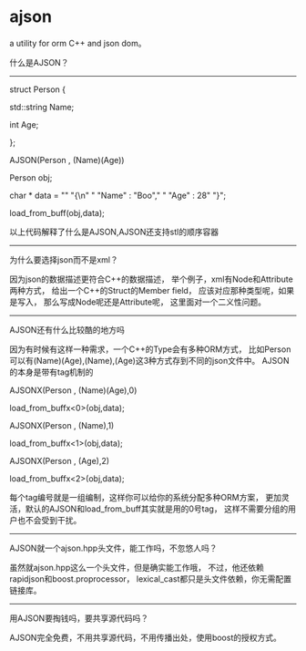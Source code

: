 ajson
=====

a utility for orm C++ and json dom。

什么是AJSON？

------------------------------------------------------------------

struct Person
{

  std::string  Name;
  
  int          Age;
  
};


AJSON(Person , (Name)(Age))

Person obj;


char * data = ""
"{\n"
"	\"Name\" : \"Boo\","
"	\"Age\" : 28"
"}";

load_from_buff(obj,data);

以上代码解释了什么是AJSON,AJSON还支持stl的顺序容器

--------------------------------------------------------

为什么要选择json而不是xml？

因为json的数据描述更符合C++的数据描述，
举个例子，xml有Node和Attribute两种方式，
给出一个C++的Struct的Member field，
应该对应那种类型呢，如果是写入，
那么写成Node呢还是Attribute呢，
这里面对一个二义性问题。

---------------------------------------------------------

AJSON还有什么比较酷的地方吗

因为有时候有这样一种需求，一个C++的Type会有多种ORM方式，
比如Person可以有(Name)(Age),(Name),(Age)这3种方式存到不同的json文件中。
AJSON的本身是带有tag机制的

AJSONX(Person , (Name)(Age),0)

load_from_buffx<0>(obj,data);

AJSONX(Person , (Name),1)

load_from_buffx<1>(obj,data);

AJSONX(Person , (Age),2)

load_from_buffx<2>(obj,data);

每个tag编号就是一组编制，这样你可以给你的系统分配多种ORM方案，
更加灵活，默认的AJSON和load_from_buff其实就是用的0号tag，
这样不需要分组的用户也不会受到干扰。

-----------------------------------------------------------

AJSON就一个ajson.hpp头文件，能工作吗，不忽悠人吗？

虽然就ajson.hpp这么一个头文件，但是确实能工作哦，
不过，他还依赖rapidjson和boost.proprocessor，
lexical_cast都只是头文件依赖，你无需配置链接库。

--------------------------------------------------------------

用AJSON要掏钱吗，要共享源代码吗？

AJSON完全免费，不用共享源代码，不用传播出处，使用boost的授权方式。

